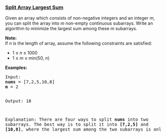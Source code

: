 ### [Split Array Largest Sum](https://leetcode.com/problems/split-array-largest-sum)

<p>Given an array which consists of non-negative integers and an integer <i>m</i>, you can split the array into <i>m</i> non-empty continuous subarrays. Write an algorithm to minimize the largest sum among these <i>m</i> subarrays.
</p>

<p><b>Note:</b><br />
If <i>n</i> is the length of array, assume the following constraints are satisfied:
<ul>
<li>1 &le; <i>n</i> &le; 1000</li>
<li>1 &le; <i>m</i> &le; min(50, <i>n</i>)</li>
</ul>
</p>

<p><b>Examples: </b>
<pre>
Input:
<b>nums</b> = [7,2,5,10,8]
<b>m</b> = 2

Output:
18

Explanation:
There are four ways to split <b>nums</b> into two subarrays.
The best way is to split it into <b>[7,2,5]</b> and <b>[10,8]</b>,
where the largest sum among the two subarrays is only 18.
</pre>
</p>